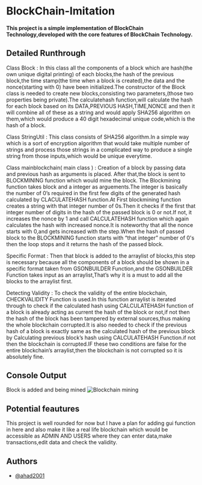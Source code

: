 # BlockChain-Imitation
#### This project is a simple implementation of BlockChain Technology,developed with the core features of BlockChain Technology. 

## Detailed Runthrough  
Class Block : In this class all the components of a block which are hash(the own unique digital printing) of each blocks,the hash of the previous block,the time stamp(the time when a block is created),the data and the nonce(starting with 0) have been initialized.The constructor of the Block class is needed to create new blocks,consisting two parameters,(those two properties being private).The calculatehash function,will calculate the hash for each block based on its DATA,PREVIOUS HASH,TIME,NONCE and then it will combine all of these as a string and would apply SHA256 algorithm on them,which would produce a 40 digit hexadecimal unique code,which is the hash of a block.

Class StringUtil : This class consists of SHA256 algorithm.In a simple way which is a sort of encryption algorithm that would take multiple number of strings and process those strings in a complicated way to produce a single string from those inputs,which would be unique everytime.

Class mainblockchain( main class ) : Creation of a block by passing data and previous hash as arguments is placed. After that,the block is sent to BLOCKMINING function which would mine the block.
The Blockmining function takes block and a integer as arguements.The integer is basically the number of 0’s required in the first few digits of the generated hash calculated by CLACULATEHASH function.At First blockmining function creates a string with that integer number of 0s.Then it checks if the first that integer number of digits in the hash of the passed block is 0 or not.If not, it increases the nonce by 1 and call CALCULATEHASH function which again calculates the hash with increased nonce.It is noteworthy that all the nonce starts with 0,and gets increased with the step.When the hash of passed block to the BLOCKMINING function starts with “that integer” number of 0's then the loop stops and it returns the hash of the passed block.

Specific Format : Then that block is added to the arraylist of blocks,this step is necessary because  all the components of a block should be shown in a specific format taken from GSONBUILDER Function,and the GSONBUILDER Function takes input as an arraylist,That’s why it is a must to add all the blocks to the arraylist first.

Detecting Validity : To check the validity of the entire blockchain, CHECKVALIDITY Function is used.In this function arraylist is iterated through to check if the calculated hash using CALCULATEHASH function of a block is already acting as current the hash of the block or not,if not then the hash of the block has been tampered by external sources,thus making the whole blockchain corrupted.It is also needed to check if the previous hash of a block is exactly same as the calculated hash of the previous block by Calculating previous block’s hash using CALCULATEHASH Function.if not then the blockchain is corrupted.IF these two conditions are false for the entire blockchain’s arraylist,then the blockchain is not corrupted so it is absolutely fine.

## Console Output 
Block is added and being mined 
![Blockchain mining](https://user-images.githubusercontent.com/81913695/194234229-19692d16-c2d5-4160-b271-fffc20be6922.jpg)

## Potential feautures 
This project is well rounded for now but I have a plan for adding gui function in here and also make it like a real life blockchain which would be accessible as ADMIN AND USERS where they can enter data,make transactions,edit data and check the validity.




## Authors
- [@ahad2001](https://github.com/ahad2001)
